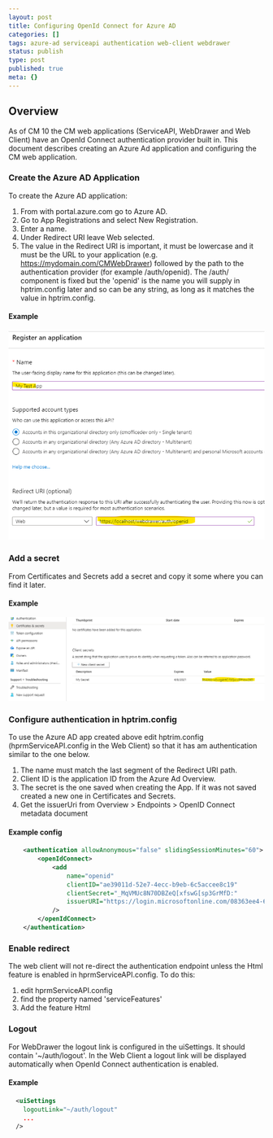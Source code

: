 ```yaml
---
layout: post
title: Configuring OpenId Connect for Azure AD
categories: []
tags: azure-ad serviceapi authentication web-client webdrawer
status: publish
type: post
published: true
meta: {}
---
```


## Overview

As of CM 10 the CM web applications (ServiceAPI, WebDrawer and Web Client) have an OpenId Connect authentication provider built in. This document describes creating an Azure Ad application and configuring the CM web application.

### Create the Azure AD Application

To create the Azure AD application:

1. From with portal.azure.com go to Azure AD.
1. Go to App Registrations and select New Registration.
1. Enter a name.
1. Under Redirect URI leave Web selected.
1. The value in the Redirect URI is important, it must be lowercase and it must be the URL to your application (e.g. https://mydomain.com/CMWebDrawer) followed by the path to the authentication provider (for example /auth/openid). The /auth/ component is fixed but the 'openid' is the name you will supply in hptrim.config later and so can be any string, as long as it matches the value in hptrim.config.

#### Example

![](/images/azuread_app_1.png)

### Add a secret

From Certificates and Secrets add a secret and copy it some where you can find it later.

#### Example

![](/images/azuread_secret.png)

### Configure authentication in hptrim.config

To use the Azure AD app created above edit hptrim.config (hprmServiceAPI.config in the Web Client) so that it has am authentication similar to the one below.

1.  The name must match the last segment of the Redirect URI path.
2.  Client ID is the application ID from the Azure Ad Overview.
3.  The secret is the one saved when creating the App. If it was not saved created a new one in Certificates and Secrets.
4.  Get the issuerUri from Overview > Endpoints > OpenID Connect metadata document

#### Example config

```xml
	<authentication allowAnonymous="false" slidingSessionMinutes="60">
		<openIdConnect>
			<add
				name="openid"
				clientID="ae39011d-52e7-4ecc-b9eb-6c5accee8c19"
				clientSecret="_MqVMUc8N70DBZeQ[xfswG[sp3GrMfD:"
				issuerURI="https://login.microsoftonline.com/08363ee4-6592-4325-9d5a-5a25e00d482b/v2.0/.well-known/openid-configuration"
			/>
		</openIdConnect>
	</authentication>
```

### Enable redirect

The web client will not re-direct the authentication endpoint unless the Html feature is enabled in hprmServiceAPI.config. To do this:

1.  edit hprmServiceAPI.config
2.  find the property named 'serviceFeatures'
3.  Add the feature Html

### Logout

For WebDrawer the logout link is configured in the uiSettings. It should contain '~/auth/logout'. In the Web Client a logout link will be displayed automatically when OpenId Connect authentication is enabled.

#### Example

```xml
  <uiSettings
    logoutLink="~/auth/logout"
	...
  />
```
